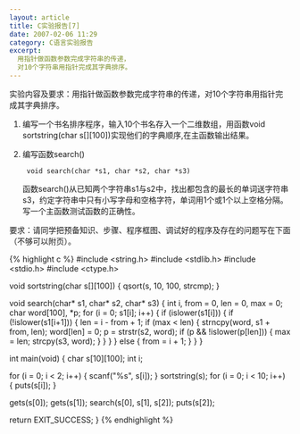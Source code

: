 ```yaml
---
layout: article
title: C实验报告[7]
date: 2007-02-06 11:29
category: C语言实验报告
excerpt:
  用指针做函数参数完成字符串的传递，
  对10个字符串用指针完成其字典排序。
---
```


实验内容及要求：用指针做函数参数完成字符串的传递，对10个字符串用指针完成其字典排序。

1. 编写一个书名排序程序，输入10个书名存入一个二维数组，用函数void sortstring(char s[][100])实现他们的字典顺序,在主函数输出结果。
2. 编写函数search()

        void search(char *s1, char *s2, char *s3)

    函数search()从已知两个字符串s1与s2中，找出都包含的最长的单词送字符串s3，约定字符串中只有小写字母和空格字符，单词用1个或1个以上空格分隔。写一个主函数测试函数的正确性。

要求：请同学把预备知识、步骤、程序框图、调试好的程序及存在的问题写在下面（不够可以附页）。

{% highlight c %}
#include <string.h>
#include <stdlib.h>
#include <stdio.h>
#include <ctype.h>

void sortstring(char s[][100]) {
  qsort(s, 10, 100, strcmp);
}

void search(char* s1, char* s2, char* s3) {
  int i, from = 0, len = 0, max = 0;
  char word[100], *p;
  for (i = 0; s1[i]; i++) {
    if (islower(s1[i])) {
      if (!islower(s1[i+1])) {
        len = i - from + 1;
        if (max < len) {
          strncpy(word, s1 + from, len);
          word[len] = 0;
          p = strstr(s2, word);
          if (p && !islower(p[len])) {
            max = len;
            strcpy(s3, word);
          }
        }
      }
    } else {
      from = i + 1;
    }
  }
}

int main(void) {
  char s[10][100];
  int i;

  for (i = 0; i < 2; i++) {
    scanf("%s", s[i]);
  }
  sortstring(s);
  for (i = 0; i < 10; i++) {
    puts(s[i]);
  }

  gets(s[0]);
  gets(s[1]);
  search(s[0], s[1], s[2]);
  puts(s[2]);

  return EXIT_SUCCESS;
}
{% endhighlight %}
